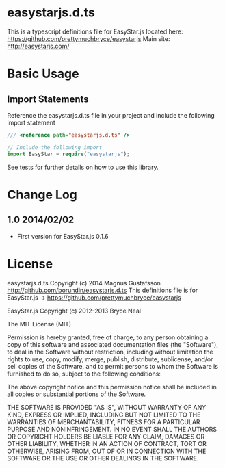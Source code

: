 ﻿easystarjs.d.ts
===========

This is a typescript definitions file for EasyStar.js located here: https://github.com/prettymuchbryce/easystarjs
Main site: http://easystarjs.com/

Basic Usage
==========

Import Statements
-----------------

Reference the easystarjs.d.ts file in your project and include the following import statement

```typescript
/// <reference path="easystarjs.d.ts" />

// Include the following import
import EasyStar = require("easystarjs");
```

See tests for further details on how to use this library.

Change Log
==========

1.0 2014/02/02
---------------
* First version for EasyStar.js 0.1.6


License
=======

easystarjs.d.ts Copyright (c) 2014 Magnus Gustafsson http://github.com/borundin/easystarjs.d.ts
This definitions file is for EasyStar.js ->
  https://github.com/prettymuchbryce/easystarjs



EasyStar.js Copyright (c) 2012-2013 Bryce Neal

The MIT License (MIT)

Permission is hereby granted, free of charge, to any person obtaining a copy
of this software and associated documentation files (the "Software"), to deal
in the Software without restriction, including without limitation the rights
to use, copy, modify, merge, publish, distribute, sublicense, and/or sell
copies of the Software, and to permit persons to whom the Software is
furnished to do so, subject to the following conditions:

The above copyright notice and this permission notice shall be included in
all copies or substantial portions of the Software.

THE SOFTWARE IS PROVIDED "AS IS", WITHOUT WARRANTY OF ANY KIND, EXPRESS OR
IMPLIED, INCLUDING BUT NOT LIMITED TO THE WARRANTIES OF MERCHANTABILITY,
FITNESS FOR A PARTICULAR PURPOSE AND NONINFRINGEMENT. IN NO EVENT SHALL THE
AUTHORS OR COPYRIGHT HOLDERS BE LIABLE FOR ANY CLAIM, DAMAGES OR OTHER
LIABILITY, WHETHER IN AN ACTION OF CONTRACT, TORT OR OTHERWISE, ARISING FROM,
OUT OF OR IN CONNECTION WITH THE SOFTWARE OR THE USE OR OTHER DEALINGS IN
THE SOFTWARE.